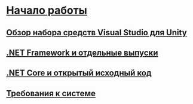 # [Начало работы](index.md)
## [Обзор набора средств Visual Studio для Unity](overview.md)
## [.NET Framework и отдельные выпуски](the-net-framework-and-out-of-band-releases.md)
## [.NET Core и открытый исходный код](net-core-and-open-source.md)
## [Требования к системе](system-requirements.md)
